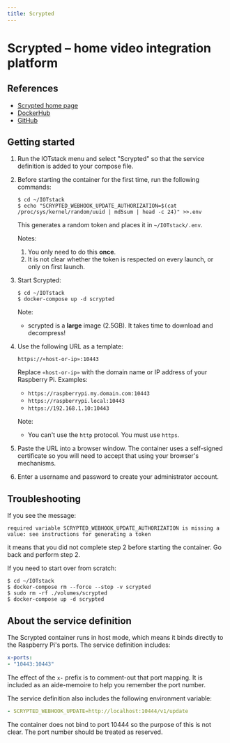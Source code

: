 ```yaml
---
title: Scrypted
---
```


# Scrypted – home video integration platform

## References

* [Scrypted home page](https://www.scrypted.app/?)
* [DockerHub](https://hub.docker.com/r/koush/scrypted)
* [GitHub](https://github.com/koush/scrypted#installation)

## Getting started

1. Run the IOTstack menu and select "Scrypted" so that the service definition is added to your compose file.
2. Before starting the container for the first time, run the following commands:

	``` console
	$ cd ~/IOTstack
	$ echo "SCRYPTED_WEBHOOK_UPDATE_AUTHORIZATION=$(cat /proc/sys/kernel/random/uuid | md5sum | head -c 24)" >>.env
	```

	This generates a random token and places it in `~/IOTstack/.env`.
	
	Notes:
	
	1. You only need to do this **once**.
	2. It is not clear whether the token is respected on every launch, or only on first launch.

3. Start Scrypted:

	``` console
	$ cd ~/IOTstack
	$ docker-compose up -d scrypted
	```
	
	Note:
	
	* scrypted is a **large** image (2.5GB). It takes time to download and decompress!

4. Use the following URL as a template:

	```
	https://«host-or-ip»:10443
	```
	
	Replace `«host-or-ip»` with the domain name or IP address of your Raspberry Pi. Examples:
	
	* `https://raspberrypi.my.domain.com:10443`
	* `https://raspberrypi.local:10443`
	* `https://192.168.1.10:10443`
	
	Note:
	
	* You can't use the `http` protocol. You must use `https`.

5. Paste the URL into a browser window. The container uses a self-signed certificate so you will need to accept that using your browser's mechanisms.
6. Enter a username and password to create your administrator account.


## Troubleshooting

If you see the message:

```
required variable SCRYPTED_WEBHOOK_UPDATE_AUTHORIZATION is missing a value: see instructions for generating a token
```

it means that you did not complete step 2 before starting the container. Go back and perform step 2.

If you need to start over from scratch:

``` console
$ cd ~/IOTstack
$ docker-compose rm --force --stop -v scrypted
$ sudo rm -rf ./volumes/scrypted
$ docker-compose up -d scrypted
```

## About the service definition

The Scrypted container runs in host mode, which means it binds directly to the Raspberry Pi's ports. The service definition includes:

``` yaml
x-ports:
- "10443:10443"
```

The effect of the `x-` prefix is to comment-out that port mapping. It is included as an aide-memoire to help you remember the port number.

The service definition also includes the following environment variable:

``` yaml
- SCRYPTED_WEBHOOK_UPDATE=http://localhost:10444/v1/update
```

The container does not bind to port 10444 so the purpose of this is not clear. The port number should be treated as reserved. 
